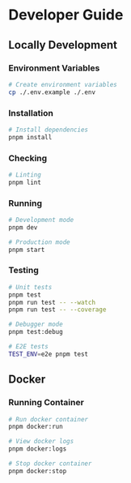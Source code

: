 # Developer Guide

## Locally Development

### Environment Variables

```sh
# Create environment variables
cp ./.env.example ./.env
```

### Installation

```sh
# Install dependencies
pnpm install
```

### Checking

```sh
# Linting
pnpm lint
```

### Running

```bash
# Development mode
pnpm dev

# Production mode
pnpm start
```

### Testing

```bash
# Unit tests
pnpm test
pnpm run test -- --watch
pnpm run test -- --coverage

# Debugger mode
pnpm test:debug

# E2E tests
TEST_ENV=e2e pnpm test
```

## Docker

### Running Container

```sh
# Run docker container
pnpm docker:run

# View docker logs
pnpm docker:logs

# Stop docker container
pnpm docker:stop
```
